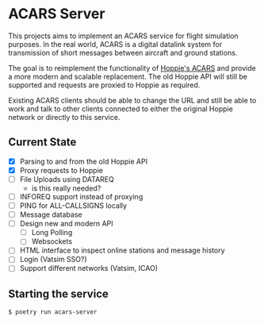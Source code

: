 # ACARS Server

This projects aims to implement an ACARS service for flight simulation purposes. In the real world, ACARS is a digital datalink system for transmission of short messages between aircraft and ground stations.

The goal is to reimplement the functionality of [Hoppie's ACARS](https://www.hoppie.nl/acars/) and provide a more modern and scalable replacement. The old Hoppie API will still be supported and requests are proxied to Hoppie as required.

Existing ACARS clients should be able to change the URL and still be able to work and talk to other clients connected to either the original Hoppie network or directly to this service.

## Current State

* [x] Parsing to and from the old Hoppie API
* [x] Proxy requests to Hoppie
* [ ] File Uploads using DATAREQ
  * is this really needed?
* [ ] INFOREQ support instead of proxying
* [ ] PING for ALL-CALLSIGNS locally
* [ ] Message database
* [ ] Design new and modern API
  * [ ] Long Polling
  * [ ] Websockets
* [ ] HTML interface to inspect online stations and message history
* [ ] Login (Vatsim SSO?)
* [ ] Support different networks (Vatsim, ICAO)

## Starting the service

```
$ poetry run acars-server
```
